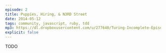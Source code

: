 ```yaml
---
episode: 2
title: Puppies, Hiring, & N3RD Street
date: 2014-05-12
tags: community, javascript, ruby, tdd
mp3: https://dl.dropboxusercontent.com/u/277640/Turing-Incomplete-Episode-2.mp3
explicit: false
---
```


TODO
